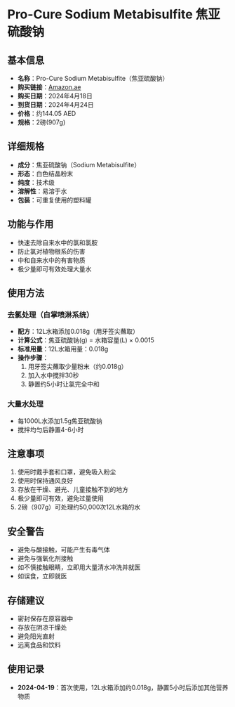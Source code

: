 # Pro-Cure Sodium Metabisulfite 焦亚硫酸钠

## 基本信息
- **名称**：Pro-Cure Sodium Metabisulfite（焦亚硫酸钠）
- **购买链接**：[Amazon.ae](https://www.amazon.ae/dp/B00C92I0ZO)
- **购买日期**：2024年4月18日
- **到货日期**：2024年4月24日
- **价格**：约144.05 AED
- **规格**：2磅(907g)

## 详细规格
- **成分**：焦亚硫酸钠（Sodium Metabisulfite）
- **形态**：白色结晶粉末
- **纯度**：技术级
- **溶解性**：易溶于水
- **包装**：可重复使用的塑料罐

## 功能与作用
- 快速去除自来水中的氯和氯胺
- 防止氯对植物根系的伤害
- 中和自来水中的有害物质
- 极少量即可有效处理大量水

## 使用方法

### 去氯处理（白掌喷淋系统）
- **配方**：12L水箱添加0.018g（用牙签尖蘸取）
- **计算公式**：焦亚硫酸钠(g) = 水箱容量(L) × 0.0015
- **标准用量**：12L水箱用量：0.018g
- **操作步骤**：
  1. 用牙签尖蘸取少量粉末（约0.018g）
  2. 加入水中搅拌30秒
  3. 静置约5小时让氯完全中和

### 大量水处理
- 每1000L水添加1.5g焦亚硫酸钠
- 搅拌均匀后静置4-6小时

## 注意事项
1. 使用时戴手套和口罩，避免吸入粉尘
2. 使用时保持通风良好
3. 存放在干燥、避光、儿童接触不到的地方
4. 极少量即可有效，避免过量使用
5. 2磅（907g）可处理约50,000次12L水箱的水

## 安全警告
- 避免与酸接触，可能产生有毒气体
- 避免与强氧化剂接触
- 如不慎接触眼睛，立即用大量清水冲洗并就医
- 如误食，立即就医

## 存储建议
- 密封保存在原容器中
- 存放在阴凉干燥处
- 避免阳光直射
- 远离食品和饮料

## 使用记录
- **2024-04-19**：首次使用，12L水箱添加约0.018g，静置5小时后添加其他营养物质
